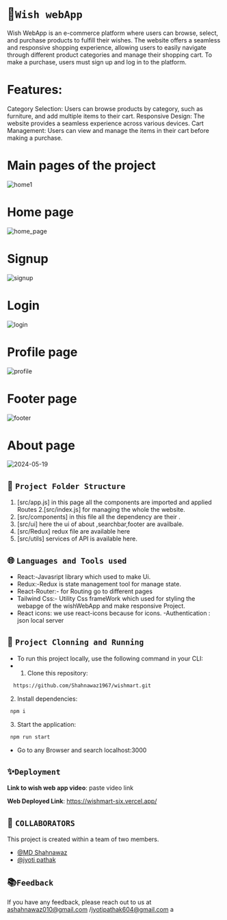 # 💫`Wish webApp`
  Wish WebApp is an e-commerce platform where users can browse, select, and purchase products to fulfill their wishes. The website offers a seamless and responsive shopping experience, allowing users to easily navigate through different product categories and manage their shopping cart. To make a purchase, users must sign up and log in to the platform.

# Features:

Category Selection: Users can browse products by category, such as furniture, and add multiple items to their cart.
Responsive Design: The website provides a seamless experience across various devices.
Cart Management: Users can view and manage the items in their cart before making a purchase.

# Main pages of the project
![home1](https://github.com/Shahnawaz1967/wishmart/assets/127391541/f0701860-6a53-4d48-8e0f-1be360cb695f)

# Home page 
![home_page](https://github.com/Shahnawaz1967/wishmart/assets/127391541/79ac50be-3f49-4653-ab3d-0267b38a1d90)

#  Signup 
![signup](https://github.com/Shahnawaz1967/wishmart/assets/127391541/9c9cff01-4c7d-490b-ba65-31391d266b3d)

#  Login
![login](https://github.com/Shahnawaz1967/wishmart/assets/127391541/9f901196-ef0d-49ce-a974-9210787357c8)

#  Profile page

![profile](https://github.com/Shahnawaz1967/wishmart/assets/127391541/44ec9688-7997-4525-8d96-c88cb0e3e5a2)

#  Footer page
![footer](https://github.com/Shahnawaz1967/wishmart/assets/127391541/250287fe-820d-4119-bec8-b480d2b14add)


#  About page
![2024-05-19](https://github.com/Shahnawaz1967/wishmart/assets/127391541/1673f980-e6ef-40e0-b0b1-daa4af066654)


##  🌿 `Project Folder Structure`
1. [src/app.js]  in this page all the components are imported and applied Routes
2.[src/index.js]  for managing the whole the website.
3. [src/components]  in this file all the dependency are their .
4. [src/ui] here the ui of about ,searchbar,footer are availbale.
5. [src/Redux] redux file are available here
6. [src/utils] services of API  is available here.


## 🌐 `Languages and Tools used`
  - React:-Javasript library which used to make Ui.
  - Redux:-Redux is state management tool for manage state.
  - React-Router:- for Routing go to different pages
  - Tailwind Css:- Utility Css frameWork which used for styling the webapge of the wishWebApp and make responsive Project.
  - React icons: we use react-icons because for icons.
  -Authentication : json local server  


## 🔧 `Project Clonning and Running`
- To run this project locally, use the following command in your CLI:
- 1. Clone this repository:

```bash :
  https://github.com/Shahnawaz1967/wishmart.git
``` 

2. Install dependencies:

```bash
 npm i
```

3. Start the application:

```bash
 npm run start
```
- Go to any Browser and search localhost:3000

## ✨`Deployment`

**Link to wish web app video**: paste video link

**Web Deployed Link**:  https://wishmart-six.vercel.app/

## 🎋 `COLLABORATORS`
This project is created within a team of two members.
- [@MD Shahnawaz](https://github.com/Shahnawaz1967)
- [@jyoti pathak](https://github.com/jyotipatthak)

##  📚`Feedback`

If you have any feedback, please reach out to us at ashahnawaz010@gmail.com /jyotipathak604@gmail.com
a

